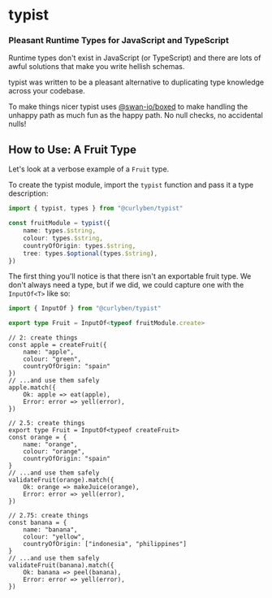 # typist

### Pleasant Runtime Types for JavaScript and TypeScript

Runtime types don't exist in JavaScript (or TypeScript) and there are lots of awful solutions that make you write hellish schemas.

typist was written to be a pleasant alternative to duplicating type knowledge across your codebase.

To make things nicer typist uses [@swan-io/boxed](https://swan-io.github.io/boxed/) to make handling the unhappy path as much fun as the happy path. No null checks, no accidental nulls!


## How to Use: A Fruit Type

Let's look at a verbose example of a `Fruit` type.

To create the typist module, import the `typist` function and pass it a type description:

```TypeScript
import { typist, types } from "@curlyben/typist"

const fruitModule = typist({
    name: types.$string,
    colour: types.$string,
    countryOfOrigin: types.$string,
    tree: types.$optional(types.$string),
})
```

The first thing you'll notice is that there isn't an exportable fruit type. We don't always need a type, but if we did, we could capture one with the `InputOf<T>` like so:

```TypeScript
import { InputOf } from "@curlyben/typist"

export type Fruit = InputOf<typeof fruitModule.create>
```


```
// 2: create things
const apple = createFruit({
    name: "apple",
    colour: "green",
    countryOfOrigin: "spain"
})
// ...and use them safely
apple.match({
    Ok: apple => eat(apple),
    Error: error => yell(error),
})

// 2.5: create things
export type Fruit = InputOf<typeof createFruit>
const orange = {
    name: "orange",
    colour: "orange",
    countryOfOrigin: "spain"
}
// ...and use them safely
validateFruit(orange).match({
    Ok: orange => makeJuice(orange),
    Error: error => yell(error),
})

// 2.75: create things
const banana = {
    name: "banana",
    colour: "yellow",
    countryOfOrigin: ["indonesia", "philippines"]
}
// ...and use them safely
validateFruit(banana).match({
    Ok: banana => peel(banana),
    Error: error => yell(error),
})
```